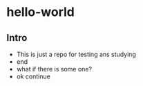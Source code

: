 # hello-world
## Intro
* This is just a repo for testing ans studying
* end
* what if there is some one?
*  ok continue
